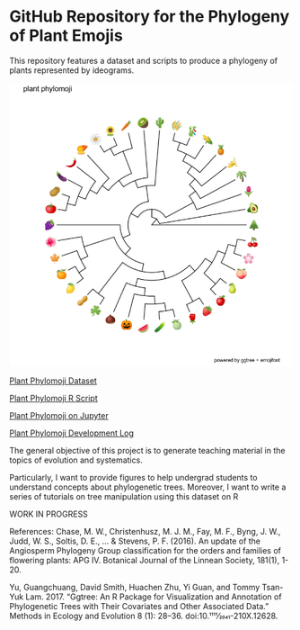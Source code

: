 # GitHub Repository for the Phylogeny of Plant Emojis

  This repository features a dataset and scripts to produce a phylogeny of plants represented by ideograms.
  
  <p align="center">
  
![](./data/StrictPhylomoji.png) 

</p>

   [Plant Phylomoji Dataset](https://github.com/ghuertaramos/PlantPhylomoji/blob/master/Dataset.md)

   [Plant Phylomoji R Script](https://github.com/ghuertaramos/PlantPhylomoji/blob/master/PlantPhylomoji.R)
   
  [Plant Phylomoji on Jupyter](https://github.com/ghuertaramos/PlantPhylomoji/blob/master/PlantPhylomoji.ipynb)

   [Plant Phylomoji Development Log](./PlantPhylomojiLog.md)

 The general objective of this project is to generate teaching material in the topics of evolution and systematics. 
 
 Particularly, I want to provide figures to help undergrad students to understand concepts about phylogenetic trees.  Moreover, I want to write a series of tutorials on tree manipulation using this dataset on R
  
 
 WORK IN PROGRESS
  
 References: 
 Chase, M. W., Christenhusz, M. J. M., Fay, M. F., Byng, J. W., Judd, W. S., Soltis, D. E., ... & Stevens, P. F. (2016). An update of the Angiosperm Phylogeny Group classification for the orders and families of flowering plants: APG IV. Botanical Journal of the Linnean Society, 181(1), 1-20.
 
 Yu, Guangchuang, David Smith, Huachen Zhu, Yi Guan, and Tommy Tsan-Yuk Lam. 2017. “Ggtree: An R Package for Visualization and Annotation of Phylogenetic Trees with Their Covariates and Other Associated Data.” Methods in Ecology and Evolution 8 (1): 28–36. doi:10.1111⁄2041-210X.12628.
